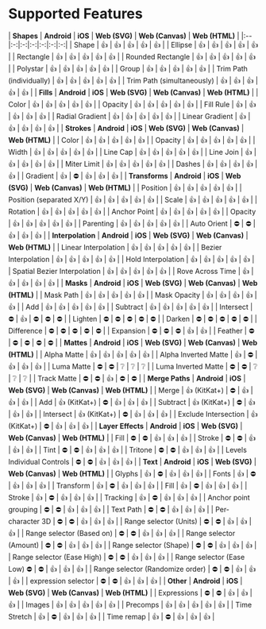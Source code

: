 # Supported Features

| **Shapes** | **Android** | **iOS** | **Web (SVG)** | **Web (Canvas)** | **Web (HTML)** |
|:--|:-:|:-:|:-:|:-:|:-:|:-:|
| Shape |                         👍 | 👍 | 👍 | 👍 | 👍 |
| Ellipse |                       👍 | 👍 | 👍 | 👍 | 👍 |
| Rectangle |                     👍 | 👍 | 👍 | 👍 | 👍 |
| Rounded Rectangle |             👍 | 👍 | 👍 | 👍 | 👍 |
| Polystar |                      👍 | 👍 | 👍 | 👍 | 👍 |
| Group |                         👍 | 👍 | 👍 | 👍 | 👍 |
| Trim Path (individually) |      👍 | 👍 | 👍 | 👍 | 👍 |
| Trim Path (simultaneously) |    👍 | 👍 | 👍 | 👍 | 👍 |
| **Fills** | **Android** | **iOS** | **Web (SVG)** | **Web (Canvas)** | **Web (HTML)** |
| Color |                         👍 | 👍 | 👍 | 👍 | 👍 |
| Opacity |                       👍 | 👍 | 👍 | 👍 | 👍 |
| Fill Rule |                     👍 | 👍 | 👍 | 👍 | 👍 |
| Radial Gradient |               👍 | 👍 | 👍 | 👍 | 👍 |
| Linear Gradient |               👍 | 👍 | 👍 | 👍 | 👍 |
| **Strokes** | **Android** | **iOS** | **Web (SVG)** | **Web (Canvas)** | **Web (HTML)** |
| Color |                         👍 | 👍 | 👍 | 👍 | 👍 |
| Opacity |                       👍 | 👍 | 👍 | 👍 | 👍 |
| Width |                         👍 | 👍 | 👍 | 👍 | 👍 |
| Line Cap |                      👍 | 👍 | 👍 | 👍 | 👍 |
| Line Join |                     👍 | 👍 | 👍 | 👍 | 👍 |
| Miter Limit |                   👍 | 👍 | 👍 | 👍 | 👍 |
| Dashes |                        👍 | 👍 | 👍 | 👍 | 👍 |
| Gradient |                      👍 | ️️️️️️️️⛔️ | 👍 | 👍 | 👍 |
| **Transforms** | **Android** | **iOS** | **Web (SVG)** | **Web (Canvas)** | **Web (HTML)** |
| Position |                      👍 | 👍 | 👍 | 👍 | 👍 |
| Position (separated X/Y) |      👍 | 👍 | 👍 | 👍 | 👍 |
| Scale |                         👍 | 👍 | 👍 | 👍 | 👍 |
| Rotation |                      👍 | 👍 | 👍 | 👍 | 👍 |
| Anchor Point |                  👍 | 👍 | 👍 | 👍 | 👍 |
| Opacity |                       👍 | 👍 | 👍 | 👍 | 👍 |
| Parenting |                     👍 | 👍 | 👍 | 👍 | 👍 |
| Auto Orient |                   ⛔️ | ⛔️ | 👍 | 👍 | 👍 |
| **Interpolation** | **Android** | **iOS** | **Web (SVG)** | **Web (Canvas)** | **Web (HTML)** |
| Linear Interpolation |          👍 | 👍 | 👍 | 👍 | 👍 |
| Bezier Interpolation |          👍 | 👍 | 👍 | 👍 | 👍 |
| Hold Interpolation |            👍 | 👍 | 👍 | 👍 | 👍 |
| Spatial Bezier Interpolation |  👍 | 👍 | 👍 | 👍 | 👍 |
| Rove Across Time |              👍 | 👍 | 👍 | 👍 | 👍 |
| **Masks** | **Android** | **iOS** | **Web (SVG)** | **Web (Canvas)** | **Web (HTML)** |
| Mask Path |                     👍 | 👍 | 👍 | 👍 | 👍 |
| Mask Opacity |                  👍 | 👍 | 👍 | 👍 | 👍 |
| Add |                           👍 | 👍 | 👍 | 👍 | 👍 |
| Subtract |                      👍 | 👍 | 👍 | 👍 | 👍 |
| Intersect |                     ⛔️ | 👍 | ️⛔ | ⛔ | ⛔ |
| Lighten |                       ⛔️ | ⛔️ | ⛔️ | ⛔ | ⛔ |
| Darken |                        ⛔️ | ⛔️ | ⛔️ | ⛔ | ⛔ |
| Difference |                    ⛔️ | ⛔️ | ⛔️ | ⛔ | ⛔ |
| Expansion |                     ⛔️ | ⛔️ | ⛔️ | 👍 | 👍 |
| Feather |                       ⛔️ | ⛔️ | ⛔️ | ⛔ | ⛔ |
| **Mattes** | **Android** | **iOS** | **Web (SVG)** | **Web (Canvas)** | **Web (HTML)** |
| Alpha Matte |                   👍 | 👍 | 👍 | 👍 | 👍 |
| Alpha Inverted Matte |          👍 | ⛔️ | 👍 | 👍 | 👍 |
| Luma Matte |                    ⛔️ | ⛔️ | ❔ | ❔ | ❔ |
| Luma Inverted Matte |           ⛔️ | ⛔️ | ❔ | ❔ | ❔ |
| Track Matte |                   ⛔️ | ⛔️ | 👍 | ⛔️ | ⛔ |
| **Merge Paths** | **Android** | **iOS** | **Web (SVG)** | **Web (Canvas)** | **Web (HTML)** |
| Merge |                         👍 (KitKat+) | ⛔ | 👍 | 👍 | 👍 |
| Add |                           👍 (KitKat+) | ⛔ | 👍 | 👍 | 👍 |
| Subtract |                      👍 (KitKat+) | ⛔ | 👍 | 👍 | 👍 |
| Intersect |                     👍 (KitKat+) | ⛔ | 👍 | 👍 | 👍 |
| Exclude Intersection |          👍 (KitKat+) | ⛔ | 👍 | 👍 | 👍 |
| **Layer Effects** | **Android** | **iOS** | **Web (SVG)** | **Web (Canvas)** | **Web (HTML)** |
| Fill |                          ⛔️ | ⛔️ | 👍 | 👍 | 👍 |
| Stroke |                        ⛔️ | ⛔️ | 👍 | 👍 | 👍 |
| Tint |                          ⛔️ | ⛔️ | 👍 | 👍 | 👍 |
| Tritone |                       ⛔️ | ⛔️ | 👍 | 👍 | 👍 |
| Levels Individual Controls |    ⛔️ | ⛔️ | 👍 | 👍 | 👍 |
| **Text** | **Android** | **iOS** | **Web (SVG)** | **Web (Canvas)** | **Web (HTML)** |
| Glyphs |                        👍 | ⛔️ | 👍 | 👍 | 👍 |
| Fonts |                         👍 | ⛔️ | 👍 | 👍 | 👍 |
| Transform |                     👍 | ⛔️ | 👍 | 👍 | 👍 |
| Fill |                          👍 | ⛔️ | 👍 | 👍 | 👍 |
| Stroke |                        👍 | ⛔️ | 👍 | 👍 | 👍 |
| Tracking |                      👍 | ⛔️ | 👍 | 👍 | 👍 |
| Anchor point grouping |         ⛔️ | ⛔️ | 👍 | 👍 | 👍 |
| Text Path |                     ⛔ | ⛔️ | 👍 | 👍 | 👍 |
| Per-character 3D |              ⛔ | ⛔️ | 👍 | 👍 | 👍 |
| Range selector (Units) |        ⛔ | ⛔️ | 👍 | 👍 | 👍 |
| Range selector (Based on) |     ⛔ | ⛔️ | 👍 | 👍 | 👍 |
| Range selector (Amount) |       ⛔ | ⛔️ | 👍 | 👍 | 👍 |
| Range selector (Shape) |        ⛔ | ⛔️ | 👍 | 👍 | 👍 |
| Range selector (Ease High) |    ⛔ | ⛔️ | 👍 | 👍 | 👍 |
| Range selector (Ease Low)       ⛔ | ⛔️ | 👍 | 👍 | 👍 |
| Range selector (Randomize order) | ⛔ | ⛔️ | 👍 | 👍 | 👍 |
| expression selector |           ⛔ | ⛔️ | 👍 | 👍 | 👍 |
| **Other** | **Android** | **iOS** | **Web (SVG)** | **Web (Canvas)** | **Web (HTML)** |
| Expressions |                   ⛔️ | ⛔️ | 👍 | 👍 | 👍 |
| Images |                        👍 | 👍 | 👍 | 👍 | 👍 |
| Precomps |                      👍 | 👍 | 👍 | 👍 | 👍 |
| Time Stretch |                  👍 | ⛔️ | 👍 | 👍 | 👍 |
| Time remap |                    👍 | ⛔️ | 👍 | 👍 | 👍 |
